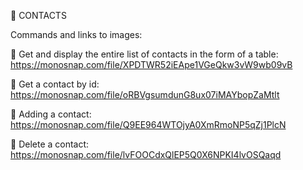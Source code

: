 📒 CONTACTS 

Commands and links to images:

🔸 Get and display the entire list of contacts in the form of a table: https://monosnap.com/file/XPDTWR52iEApe1VGeQkw3vW9wb09vB

🔸 Get a contact by id: https://monosnap.com/file/oRBVgsumdunG8ux07iMAYbopZaMtlt

🔸 Adding a contact: https://monosnap.com/file/Q9EE964WTOjyA0XmRmoNP5qZj1PlcN

🔸 Delete a contact: https://monosnap.com/file/lvFOOCdxQlEP5Q0X6NPKI4lvOSQaqd
